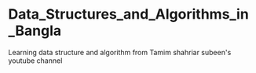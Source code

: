 # Data_Structures_and_Algorithms_in_Bangla
 Learning data structure and algorithm from Tamim shahriar subeen's youtube channel
